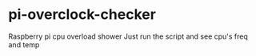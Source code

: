 # pi-overclock-checker
Raspberry pi cpu overload shower
Just run the script and see cpu's freq and temp

